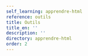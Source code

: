 ```yaml
---
self_learning: apprendre-html
reference: outils
title: Outils
title_en: ''
description: ''
directory: apprendre-html
order: 2
---
```

